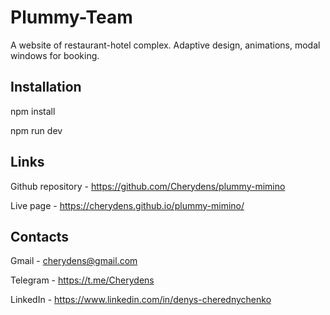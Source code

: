 # Plummy-Team

A website of restaurant-hotel complex. Adaptive design, animations, modal windows for booking.

## Installation

npm install

npm run dev

## Links

Github repository - https://github.com/Cherydens/plummy-mimino

Live page - https://cherydens.github.io/plummy-mimino/

## Contacts

Gmail - cherydens@gmail.com

Telegram - https://t.me/Cherydens

LinkedIn - https://www.linkedin.com/in/denys-cherednychenko